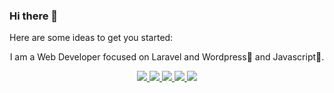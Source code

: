 ### Hi there 👋

Here are some ideas to get you started:
  
<p align="center">I am a Web Developer focused on Laravel and Wordpress<g-emoji class="g-emoji" alias="blue_heart" fallback-src="https://github.githubassets.com/images/icons/emoji/unicode/1f499.png">💙</g-emoji> and Javascript<g-emoji class="g-emoji" alias="yellow_heart" fallback-src="https://github.githubassets.com/images/icons/emoji/unicode/1f49b.png">💛</g-emoji>. </p>
<p align="center">
<a href="https://twitter.com/design_by_ak" rel="nofollow">
  <img src="https://camo.githubusercontent.com/e1c2fd3bcd4ed13889ed78d1e814261a7cfbc79ae826198b7813850b15a8d956/68747470733a2f2f696d672e736869656c64732e696f2f62616467652f747769747465722d2532333144413146322e7376673f267374796c653d666f722d7468652d6261646765266c6f676f3d74776974746572266c6f676f436f6c6f723d7768697465" data-canonical-src="https://img.shields.io/badge/twitter-%231DA1F2.svg?&amp;style=for-the-badge&amp;logo=twitter&amp;logoColor=white" style="max-width:100%;">
</a>  
<a href="https://www.linkedin.com/in/akanimoh-ikpe-6235a1bb" rel="nofollow">
  <img src="https://camo.githubusercontent.com/a493f6833f99fb3c85788d6d9305e6b7a42b838e5ee5d138fd9a8214a7e77472/68747470733a2f2f696d672e736869656c64732e696f2f62616467652f6c696e6b6564696e2d2532333030373742352e7376673f267374796c653d666f722d7468652d6261646765266c6f676f3d6c696e6b6564696e266c6f676f436f6c6f723d7768697465" data-canonical-src="https://img.shields.io/badge/linkedin-%230077B5.svg?&amp;style=for-the-badge&amp;logo=linkedin&amp;logoColor=white" style="max-width:100%;">
</a>  

<a href="mailto:akikpevibes@gmail.com">
  <img src="https://camo.githubusercontent.com/682042cefd12c16c0a35036aede5c81bba484f78d3391b216a7620c9e5807de4/68747470733a2f2f696d672e736869656c64732e696f2f62616467652f656d61696c206d652d2532334431343833362e7376673f267374796c653d666f722d7468652d6261646765266c6f676f3d676d61696c266c6f676f436f6c6f723d7768697465" data-canonical-src="https://img.shields.io/badge/email me-%23D14836.svg?&amp;style=for-the-badge&amp;logo=gmail&amp;logoColor=white" style="max-width:100%;">
</a>  
<a href="http://wa.me/2349026419012?text=Hello Ak" rel="nofollow">
  <img src="https://camo.githubusercontent.com/d3edecb95bb79381ef5870c6f63325c708e7ffff661fa0839ead239795210ed0/68747470733a2f2f696d672e736869656c64732e696f2f62616467652f77686174736170702d253334423746312e7376673f267374796c653d666f722d7468652d6261646765266c6f676f3d7768617473617070266c6f676f436f6c6f723d7768697465" data-canonical-src="https://img.shields.io/badge/whatsapp-%34B7F1.svg?&amp;style=for-the-badge&amp;logo=whatsapp&amp;logoColor=white" style="max-width:100%;">
</a>  
<a target="_blank" rel="noopener noreferrer" href="https://camo.githubusercontent.com/9cdfd58ee7e21cd1b6b7d02a8edcabb60f659a9e3a09b7d37fd9a9bb378e38be/68747470733a2f2f677076632e6172747572696f2e6465762f6a69646567757275"><img src="https://camo.githubusercontent.com/9cdfd58ee7e21cd1b6b7d02a8edcabb60f659a9e3a09b7d37fd9a9bb378e38be/68747470733a2f2f677076632e6172747572696f2e6465762f6a69646567757275" data-canonical-src="https://gpvc.arturio.dev/designbyak" style="max-width:100%;"></a>
</p>
